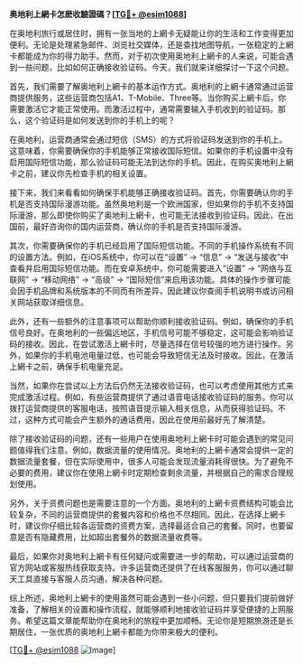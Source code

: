 **奥地利上網卡怎麽收驗證碼？[[TG💪+ @esim1088](https://t.me/s/esim1088)]**

在奥地利旅行或居住时，拥有一张当地的上網卡无疑能让你的生活和工作变得更加便利。无论是处理紧急邮件、浏览社交媒体，还是查找地图导航，一张稳定的上網卡都能成为你的得力助手。然而，对于初次使用奥地利上網卡的人来说，可能会遇到一些问题，比如如何正确接收验证码。今天，我们就来详细探讨一下这个问题。

首先，我们需要了解奥地利上網卡的基本运作方式。奥地利的上網卡通常通过运营商提供服务，这些运营商包括A1、T-Mobile、Three等。当你购买上網卡后，你需要激活它才能正常使用。而激活过程中，通常需要输入手机收到的验证码。那么，这个验证码是如何发送到你的手机上的呢？

在奥地利，运营商通常会通过短信（SMS）的方式将验证码发送到你的手机上。这意味着，你需要确保你的手机能够正常接收国际短信。如果你的手机设置中没有启用国际短信功能，那么验证码可能无法到达你的手机。因此，在购买奥地利上網卡之前，建议你先检查手机的相关设置。

接下来，我们来看看如何确保手机能够正确接收验证码。首先，你需要确认你的手机是否支持国际漫游功能。虽然奥地利是一个欧洲国家，但如果你的手机不支持国际漫游，那么即使你购买了奥地利上網卡，也可能无法接收到验证码。因此，在出国前，最好咨询你的国内运营商，确认你的手机是否支持国际漫游。

其次，你需要确保你的手机已经启用了国际短信功能。不同的手机操作系统有不同的设置方法。例如，在iOS系统中，你可以在“设置” -> “信息” -> “发送与接收”中查看并启用国际短信功能。而在安卓系统中，你可能需要进入“设置” -> “网络与互联网” -> “移动网络” -> “高级” -> “国际短信”来启用该功能。具体的操作步骤可能会因手机品牌和系统版本的不同而有所差异，因此建议你查阅手机说明书或访问相关网站获取详细信息。

此外，还有一些额外的注意事项可以帮助你顺利接收验证码。例如，确保你的手机信号良好。在奥地利的一些偏远地区，手机信号可能不够稳定，这可能会影响验证码的接收。因此，在尝试激活上網卡时，尽量选择在信号较强的地方进行操作。另外，如果你的手机电池电量过低，也可能会导致短信无法及时接收。因此，在激活上網卡之前，确保手机电量充足。

当然，如果你在尝试以上方法后仍然无法接收验证码，也可以考虑使用其他方式来完成激活过程。例如，有些运营商提供了通过语音电话接收验证码的服务。你可以拨打运营商提供的客服电话，按照语音提示输入相关信息，从而获得验证码。不过，这种方式可能会产生额外的通话费用，因此在使用前最好先了解清楚。

除了接收验证码的问题，还有一些用户在使用奥地利上網卡时可能会遇到的常见问题值得我们注意。例如，数据流量的使用情况。奥地利的上網卡通常会提供一定的数据流量套餐，但在实际使用中，很多人可能会发现流量消耗得很快。为了避免不必要的费用，建议你在使用上網卡时定期检查剩余流量，并根据自己的需求合理规划使用。

另外，关于资费问题也是需要注意的一个方面。奥地利的上網卡资费结构可能会比较复杂，不同的运营商提供的套餐内容和价格也不尽相同。因此，在选择上網卡时，建议你仔细比较各运营商的资费方案，选择最适合自己的套餐。同时，也要留意是否有隐藏费用，比如超出套餐外的数据流量收费等。

最后，如果你对奥地利上網卡有任何疑问或需要进一步的帮助，可以通过运营商的官方网站或客服热线获取支持。许多运营商还提供了在线客服服务，你可以通过聊天工具直接与客服人员沟通，解决各种问题。

综上所述，奥地利上網卡的使用虽然可能会遇到一些小问题，但只要我们提前做好准备，了解相关的设置和操作流程，就能够顺利地接收验证码并享受便捷的上网服务。希望这篇文章能帮助你在奥地利的旅程中更加顺畅。无论你是短期旅游还是长期居住，一张优质的奥地利上網卡都能为你带来极大的便利。

[[TG💪+ @esim1088](https://t.me/s/esim1088) ![Image](https://i.postimg.cc/4NQfJmqS/Snipaste-2025-05-13-00-14-12.png)]